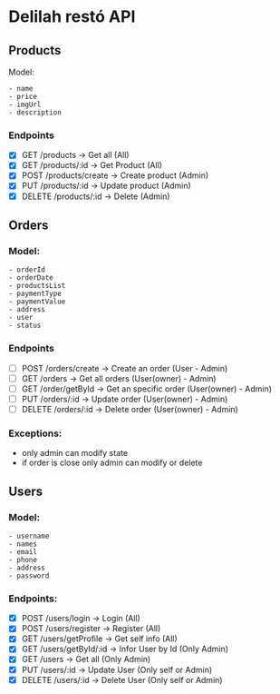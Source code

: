 # Delilah restó API

## Products

Model:

```
- name
- price
- imgUrl
- description
```

### Endpoints

- [x] GET /products -> Get all (All)
- [x] GET /products/:id -> Get Product (All)
- [x] POST /products/create -> Create product (Admin)
- [x] PUT /products/:id -> Update product (Admin)
- [x] DELETE /products/:id -> Delete (Admin)

## Orders

### Model:

```
- orderId
- orderDate
- productsList
- paymentType
- paymentValue
- address
- user
- status
```

### Endpoints

- [ ] POST /orders/create -> Create an order (User - Admin)
- [ ] GET /orders -> Get all orders (User(owner) - Admin)
- [ ] GET /order/getById -> Get an specific order (User(owner) - Admin)
- [ ] PUT /orders/:id -> Update order (User(owner) - Admin)
- [ ] DELETE /orders/:id -> Delete order (User(owner) - Admin)

### Exceptions:

- only admin can modify state
- if order is close only admin can modify or delete

## Users

### Model:

```
- username
- names
- email
- phone
- address
- password
```

### Endpoints:

- [x] POST /users/login -> Login (All)
- [x] POST /users/register -> Register (All)
- [x] GET /users/getProfile -> Get self info (All)
- [x] GET /users/getById/:id -> Infor User by Id (Only Admin)
- [x] GET /users -> Get all (Only Admin)
- [x] PUT /users/:id -> Update User (Only self or Admin)
- [x] DELETE /users/:id -> Delete User (Only self or Admin)
